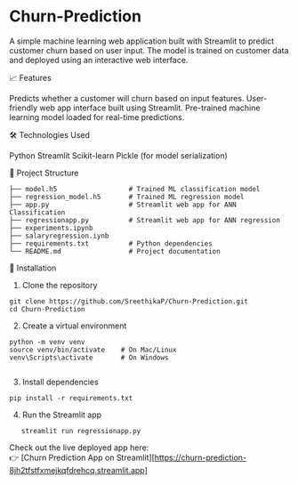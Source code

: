 # Churn-Prediction
A simple machine learning web application built with Streamlit to predict customer churn based on user input. The model is trained on customer data and deployed using an interactive web interface.

📈 Features

Predicts whether a customer will churn based on input features.
User-friendly web app interface built using Streamlit.
Pre-trained machine learning model loaded for real-time predictions.

🛠 Technologies Used

Python
Streamlit
Scikit-learn
Pickle (for model serialization)


📂 Project Structure
```
├── model.h5                  # Trained ML classification model
├── regression_model.h5       # Trained ML regression model
├── app.py                    # Streamlit web app for ANN Classification
├── regressionapp.py          # Streamlit web app for ANN regression
├── experiments.ipynb
├── salaryregression.iynb
├── requirements.txt          # Python dependencies
└── README.md                 # Project documentation
```
🚀 Installation

1. Clone the repository
```
git clone https://github.com/SreethikaP/Churn-Prediction.git
cd Churn-Prediction
```
2. Create a virtual environment
```
python -m venv venv
source venv/bin/activate    # On Mac/Linux
venv\Scripts\activate       # On Windows
   
```
3. Install dependencies
```
pip install -r requirements.txt
```
4. Run the Streamlit app
```
   streamlit run regressionapp.py
```


Check out the live deployed app here:  
👉 [Churn Prediction App on Streamlit][https://churn-prediction-8jh2tfstfxmejkqfdrehcq.streamlit.app]



